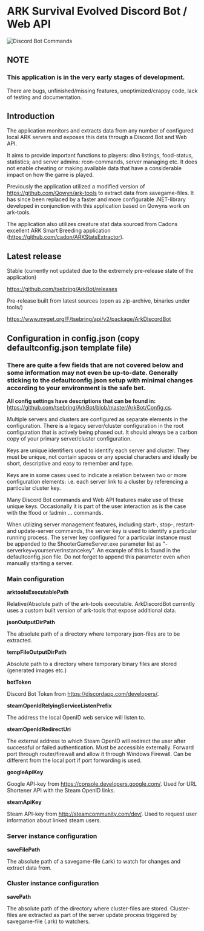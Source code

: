 # ARK Survival Evolved Discord Bot / Web API

![Discord Bot Commands](https://cloud.githubusercontent.com/assets/408350/25876839/0a91380c-3520-11e7-9172-3a7707cd4c56.png)

## NOTE

### This application is in the very early stages of development.

There are bugs, unfinished/missing features, unoptimized/crappy code, lack of testing and documentation.


## Introduction

The application monitors and extracts data from any number of configured local ARK servers and exposes this data through a Discord Bot and Web API.

It aims to provide important functions to players: dino listings, food-status, statistics; and server admins: rcon-commands, server managing etc. It does not enable cheating or making available data that have a considerable impact on how the game is played.

Previously the application utilized a modified version of https://github.com/Qowyn/ark-tools to extract data from savegame-files. It has since been replaced by a faster and more configurable .NET-library developed in conjunction with this application based on Qowyns work on ark-tools.

The application also utilizes creature stat data sourced from Cadons excellent ARK Smart Breeding application (https://github.com/cadon/ARKStatsExtractor).

## Latest release
Stable (currently not updated due to the extremely pre-release state of the application)

https://github.com/tsebring/ArkBot/releases

Pre-release built from latest sources (open as zip-archive, binaries under tools/)

https://www.myget.org/F/tsebring/api/v2/package/ArkDiscordBot

## Configuration in config.json (copy defaultconfig.json template file)

### There are quite a few fields that are not covered below and some information may not even be up-to-date. Generally sticking to the defaultconfig.json setup with minimal changes according to your environment is the safe bet.

**All config settings have descriptions that can be found in:**
https://github.com/tsebring/ArkBot/blob/master/ArkBot/Config.cs.

Multiple servers and clusters are configured as separate elements in the configuration. There is a legacy server/cluster configuration in the root configuration that is actively being phased out. It should always be a carbon copy of your primary server/cluster configuration.

Keys are unique identifiers used to identify each server and cluster. They must be unique, not contain spaces or any special characters and ideally be short, descriptive and easy to remember and type. 

Keys are in some cases used to indicate a relation between two or more configuration elements: i.e. each server link to a cluster by referencing a particular cluster key.

Many Discord Bot commands and Web API features make use of these unique keys. Occasionally it is part of the user interaction as is the case with the !food <server key> or !admin <server key> ... commands.

When utilizing server management features, including start-, stop-, restart- and update-server commands, the server key is used to identify a particular running process. The server key configured for a particular instance must be appended to the ShooterGameServer.exe parameter list as "-serverkey=yourserverinstancekey". An example of this is found in the defaultconfig.json file. Do not forget to append this parameter even when manually starting a server.

### Main configuration

**arktoolsExecutablePath**

Relative/Absolute path of the ark-tools executable. ArkDiscordBot currently uses a custom built version of ark-tools that expose additional data.


**jsonOutputDirPath**

The absolute path of a directory where temporary json-files are to be extracted.


**tempFileOutputDirPath**

Absolute path to a directory where temporary binary files are stored (generated images etc.)


**botToken**

Discord Bot Token from https://discordapp.com/developers/.


**steamOpenIdRelyingServiceListenPrefix**

The address the local OpenID web service will listen to.


**steamOpenIdRedirectUri**

The external address to which Steam OpenID will redirect the user after successful or failed authentication. Must be accessible externally. Forward port through router/firewall and allow it through Windows Firewall. Can be different from the local port if port forwarding is used.


**googleApiKey**

Google API-key from https://console.developers.google.com/. Used for URL Shortener API with the Steam OpenID links.


**steamApiKey**

Steam API-key from http://steamcommunity.com/dev/. Used to request user information about linked steam users.


### Server instance configuration

**saveFilePath**

The absolute path of a savegame-file (.ark) to watch for changes and extract data from.


### Cluster instance configuration

**savePath**

The absolute path of the directory where cluster-files are stored. Cluster-files are extracted as part of the server update process triggered by savegame-file (.ark) to watchers.